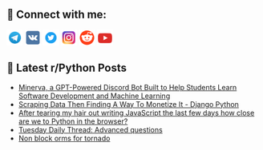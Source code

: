 ## 🔎 Connect with me:
[<img src="https://github.com/bullbesh/bullbesh/blob/main/images/Telegram.png" width="32" height="32" />](https://t.me/bullbesh)
[<img src="https://github.com/bullbesh/bullbesh/blob/main/images/VK.png" width="32" height="32" />](https://vk.com/bullbesh)
[<img src="https://github.com/bullbesh/bullbesh/blob/main/images/Twitter.png" width="32" height="32" />](https://twitter.com/bullbesh1)
[<img src="https://github.com/bullbesh/bullbesh/blob/main/images/Instagram.png" width="32" height="32" />](https://www.instagram.com/bullbesh)
[<img src="https://github.com/bullbesh/bullbesh/blob/main/images/Reddit.png" width="32" height="32" />](https://www.reddit.com/user/bullbesh)
[<img src="https://github.com/bullbesh/bullbesh/blob/main/images/YouTube.png" width="32" height="32" />](https://www.youtube.com/channel/UCtfjRs6uzgq5mfm8S06WTcg)

## 📕 Latest r/Python Posts
<!-- BLOG-POST-LIST:START -->
- [Minerva, a GPT-Powered Discord Bot Built to Help Students Learn Software Development and Machine Learning](https://www.reddit.com/r/Python/comments/13cgi8p/minerva_a_gptpowered_discord_bot_built_to_help/)
- [Scraping Data Then Finding A Way To Monetize It - Django Python](https://www.reddit.com/r/Python/comments/13cekda/scraping_data_then_finding_a_way_to_monetize_it/)
- [After tearing my hair out writing JavaScript the last few days how close are we to Python in the browser?](https://www.reddit.com/r/Python/comments/13ccenx/after_tearing_my_hair_out_writing_javascript_the/)
- [Tuesday Daily Thread: Advanced questions](https://www.reddit.com/r/Python/comments/13c9b4a/tuesday_daily_thread_advanced_questions/)
- [Non block orms for tornado](https://www.reddit.com/r/Python/comments/13c94pi/non_block_orms_for_tornado/)
<!-- BLOG-POST-LIST:END -->
